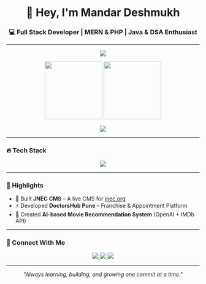 <h1 align="center">👋 Hey, I'm Mandar Deshmukh</h1>
<h3 align="center">💻 Full Stack Developer | MERN & PHP | Java & DSA Enthusiast</h3>

---

<p align="center">
  <img src="https://komarev.com/ghpvc/?username=DMandar8&label=Profile%20Views&color=ff00ff&style=for-the-badge" />
</p>

<p align="center">
  <img src="https://github-readme-stats.vercel.app/api?username=DMandar8&show_icons=true&theme=radical&title_color=ff00ff&icon_color=00ffff&text_color=ffffff&bg_color=141321&hide_border=true&count_private=true&include_all_commits=true" height="150" />
  <img src="https://github-readme-stats.vercel.app/api/top-langs/?username=DMandar8&layout=compact&theme=radical&title_color=00ffff&text_color=ffffff&bg_color=141321&hide_border=true" height="150" />
</p>

<p align="center">
  <img src="https://github-readme-activity-graph.vercel.app/graph?username=DMandar8&theme=react-dark&hide_border=true&bg_color=141321&color=ff00ff&line=00ffff&point=ffffff&area=true" />
</p>



---

### 🔥 Tech Stack
<p align="center">
  <img src="https://skillicons.dev/icons?i=react,nodejs,express,mongodb,mysql,php,java,html,css,js,git,vercel" />
</p>

---

### 🌟 Highlights
- 🚀 Built **JNEC CMS** – A live CMS for [jnec.org](https://jnec.org/admin)  
- ⚡ Developed **DoctorsHub Pune** – Franchise & Appointment Platform  
- 🤖 Created **AI-based Movie Recommendation System** (OpenAI + IMDb API)  

---

### 🔗 Connect With Me
<p align="center">
  <a href="https://linkedin.com/in/mandardeshmukh8">
    <img src="https://img.shields.io/badge/LinkedIn-0A66C2?style=for-the-badge&logo=linkedin&logoColor=white" />
  </a>
  <a href="mailto:mandardeshmukh863@gmail.com">
    <img src="https://img.shields.io/badge/Gmail-D14836?style=for-the-badge&logo=gmail&logoColor=white" />
  </a>
  <a href="https://mandardeshmukh.vercel.app">
    <img src="https://img.shields.io/badge/Portfolio-000?style=for-the-badge&logo=vercel&logoColor=white" />
  </a>
</p>

---

<p align="center"><em>"Always learning, building, and growing one commit at a time."</em></p>
